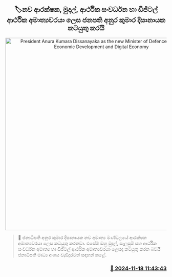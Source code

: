 <p align='center'><b><h2 align='center' title='President Anura Kumara Dissanayaka as the new Minister of Defence, Finance, Economic Development and Digital Economy'>🏷න​ව ආරක්ෂක, මුදල්, ආර්ථික සංවර්ධන හා ඩිජිටල් ආර්ථික අමාත්‍යවරයා ලෙස ජනපති අනුර කුමාර දිසානාය​ක කටයුතු කරයි</h2></b></p>
<p align='center'><img src='https://helakuru.sgp1.cdn.digitaloceanspaces.com/esana/images/lib/anura-president-ministrtu.jpg' width='600' alt='President Anura Kumara Dissanayaka as the new Minister of Defence, Finance, Economic Development and Digital Economy'></p>

>📝 ජනාධිපති අනුර කුමාර දිසානායක නව අමාත්‍ය මණ්ඩලයේ ආරක්ෂක අමාත්‍යවරයා ලෙස කටයුතු කරනවා.
එසේම ඔහු මුදල්, සැලසුම් සහ ආර්ථික සංවර්ධන අමාත්‍ය හා ඩිජිටල් ආර්ථික අමාත්‍යවරයා ලෙසද කටයුතු කරන බවයි ජනාධිපති මාධ්‍ය අංශය වැඩිදුරටත් සඳහන් කළේ. 


<h3 align='right'><a href='https://www.helakuru.lk/esana/p/105176/'>📅 2024-11-18 11:43:43</a></h3>

